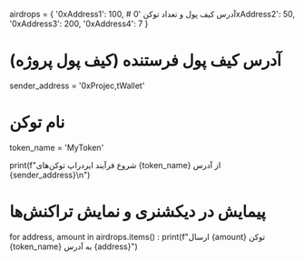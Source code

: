 airdrops = {
    '0xAddress1': 100,  # آدرس کیف پول و تعداد توکن
    '0xAddress2': 50,
    '0xAddress3': 200,
    '0xAddress4': 7
}

# آدرس کیف پول فرستنده (کیف پول پروژه)
sender_address = '0xProjec,tWallet'

# نام توکن
token_name = 'MyToken'

print(f"شروع فرآیند ایردراپ توکن‌های {token_name} از آدرس {sender_address}\n")

# پیمایش در دیکشنری و نمایش تراکنش‌ها
for address, amount in airdrops.items() :
    print(f"ارسال {amount} توکن {token_name} به آدرس {address}")
